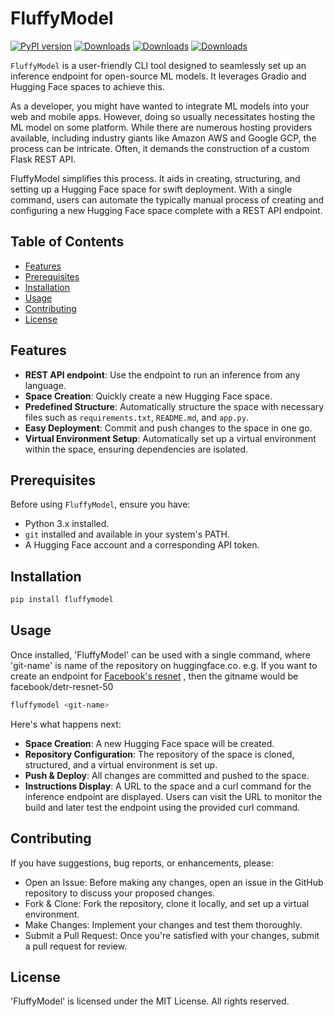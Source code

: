 # FluffyModel

[![PyPI version](https://badge.fury.io/py/fluffymodel.svg)](https://badge.fury.io/py/fluffymodel)
[![Downloads](https://pepy.tech/badge/fluffymodel)](https://pepy.tech/project/fluffymodel)
[![Downloads](https://pepy.tech/badge/fluffymodel/month)](https://pepy.tech/project/fluffymodel/month)
[![Downloads](https://pepy.tech/badge/fluffymodel/week)](https://pepy.tech/project/fluffymodel/week)

`FluffyModel` is a user-friendly CLI tool designed to seamlessly set up an inference endpoint for open-source ML models. It leverages Gradio and Hugging Face spaces to achieve this.

As a developer, you might have wanted to integrate ML models into your web and mobile apps. However, doing so usually necessitates hosting the ML model on some platform. While there are numerous hosting providers available, including industry giants like Amazon AWS and Google GCP, the process can be intricate. Often, it demands the construction of a custom Flask REST API.

FluffyModel simplifies this process. It aids in creating, structuring, and setting up a Hugging Face space for swift deployment. With a single command, users can automate the typically manual process of creating and configuring a new Hugging Face space complete with a REST API endpoint.

## Table of Contents

- [Features](#features)
- [Prerequisites](#prerequisites)
- [Installation](#installation)
- [Usage](#usage)
- [Contributing](#contributing)
- [License](#license)

## Features
- **REST API endpoint**: Use the endpoint to run an inference from any language.
- **Space Creation**: Quickly create a new Hugging Face space.
- **Predefined Structure**: Automatically structure the space with necessary files such as `requirements.txt`, `README.md`, and `app.py`.
- **Easy Deployment**: Commit and push changes to the space in one go.
- **Virtual Environment Setup**: Automatically set up a virtual environment within the space, ensuring dependencies are isolated.

## Prerequisites

Before using `FluffyModel`, ensure you have:

- Python 3.x installed.
- `git` installed and available in your system's PATH.
- A Hugging Face account and a corresponding API token.

## Installation

```bash
pip install fluffymodel
```

## Usage
Once installed, 'FluffyModel' can be used with a single command, where 'git-name' is name of the repository on huggingface.co.
e.g. If you want to create an endpoint for [Facebook's resnet](https://huggingface.co/facebook/detr-resnet-50) , then the gitname would be facebook/detr-resnet-50 

```bash
fluffymodel <git-name>
```

Here's what happens next:

- **Space Creation**: A new Hugging Face space will be created.
- **Repository Configuration**: The repository of the space is cloned, structured, and a virtual environment is set up.
- **Push & Deploy**: All changes are committed and pushed to the space.
- **Instructions Display**: A URL to the space and a curl command for the inference endpoint are displayed. Users can visit the URL to monitor the build and later test the endpoint using the provided curl command.

## Contributing
If you have suggestions, bug reports, or enhancements, please:
- Open an Issue: Before making any changes, open an issue in the GitHub repository to discuss your proposed changes.
- Fork & Clone: Fork the repository, clone it locally, and set up a virtual environment.
- Make Changes: Implement your changes and test them thoroughly.
- Submit a Pull Request: Once you're satisfied with your changes, submit a pull request for review.

## License
'FluffyModel' is licensed under the MIT License. All rights reserved.